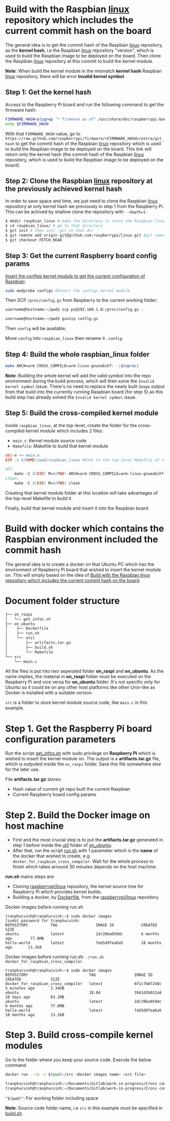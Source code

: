 # Build with the Raspbian [linux](https://github.com/raspberrypi/linux) repository which includes the current commit hash on the board

The general idea is to get the commit hash of the Raspbian [linux](https://github.com/raspberrypi/linux) repository, as the **kernel hash**, i.e the Raspbian [linux](https://github.com/raspberrypi/linux) repository "version", which is used to build the Raspbian image to be deployed on the board. Then clone the Raspbian [linux](https://github.com/raspberrypi/linux) repository at this commit to build the kernel module.

**Note**: When build the kernel module in the mismatch **kernel hash** Raspbian [linux](https://github.com/raspberrypi/linux) repository, there will be error **Invalid kernel symbol**.

## Step 1: Get the kernel hash

Access to the Raspberry Pi board and run the following command to get the firmware hash:
```sh
FIRMWARE_HASH=$(zgrep "* firmware as of" /usr/share/doc/raspberrypi-bootloader/changelog.Debian.gz | head -1 | awk '{ print $5 }')
echo $FIRMWARE_HASH
```

With that ``FIRMWARE_HASH`` value, go to ``https://raw.github.com/raspberrypi/firmware/<FIRMWARE_HASH>/extra/git_hash`` to get the commit hash of the Raspbian [linux](https://github.com/raspberrypi/linux) repository which is used to build the Raspbian image to be deployed on the board. This link will return only the kernel hash (the commit hash of the Raspbian [linux](https://github.com/raspberrypi/linux) repository, which is used to build the Raspbian image to be deployed on the board).

## Step 2: Clone the Raspbian [linux](https://github.com/raspberrypi/linux) repository at the previously achieved kernel hash

In order to save space and time, we just need to clone the Raspbian [linux](https://github.com/raspberrypi/linux) repository at only kernel hash we previously in step 1 from the Raspberry Pi. This can be achived by shallow clone the repository with ``--depth=1``:

```sh
$ mkdir raspbian_linux # make the directory to store the Raspbian linux repository
$ cd raspbian_linux/ # go to that directory
$ git init # then init .git in that dir
$ git remote add origin git@github.com:raspberrypi/linux.git #git remote add origin <url>
$ git checkout FETCH_HEAD
```
## Step 3: Get the current Raspberry board config params

[Insert the configs kernel module to get the current configuration of Raspbian](https://github.com/TranPhucVinh/Raspberry-Pi-GNU/blob/bcfe052d396373da2658d2fec8faaaefd4fe85e8/Kernel/README.md#kconfig-configs-kernel-module-which-stores-raspbian-configuration):
```sh
sudo modprobe configs #Insert the configs kernel module
```
Then SCP ``/proc/config.gz`` from Raspberry to the current working folder:
```sh
username@hostname:~/pwd$ scp pi@192.168.1.8:/proc/config.gz .
```
```sh
username@hostname:~/pwd$ gunzip config.gz
```
Then ``config`` will be available.

Move ``config`` into ``raspbian_linux`` then rename it ``.config``.
## Step 4: Build the whole raspbian_linux folder

```sh
make ARCH=arm CROSS_COMPILE=arm-linux-gnueabihf- -j$(nproc)
```
**Note**: Building the whole kernel will add the valid symbol into the repo environment during the build process, which will then solve the ``Invalid kernel symbol`` issue. There's no need to replace the newly built ``Image`` output from that build into the currently running Raspbian board (for step 5) as this build step has already solved the ``Invalid kernel symbol`` issue.
## Step 5: Build the cross-compiled kernel module

Inside ``raspbian_linux``, at the top-level, create the folder for the cross-compiled kernel module which includes 2 files:
* ``main.c``: Kernel module source code
* ``Makefile``: Makefile to build that kernel module

```Makefile
obj-m += main.o
DIR := $(HOME)/pwd/raspbian_linux #Path to the top-level Makefile of raspbian_linux, which is used to build the kernel

all:
	make -C $(DIR) M=$(PWD) ARCH=arm CROSS_COMPILE=arm-linux-gnueabihf- modules
clean:
	make -C $(DIR) M=$(PWD) clean
```

Creating that kernel module folder at this location will take advantages of the top-level Makefile to build it.

Finally, build that kernel module and insert it into the Raspbian board.

# Build with docker which contains the Raspbian environment included the commit hash
The general idea is to create a docker on that Ubuntu PC which has the environment of Raspberry Pi board that wished to insert the kernel module on. This will simply based on the idea of [Build with the Raspbian linux repository which includes the current commit hash on the board]().

# Document folder structure

```sh
├── on_raspi
│   └── get_infos.sh
├── on_ubuntu
│    ├── Dockerfile
│    ├── run.sh
│    └── util
│        ├── artifacts.tar.gz
│        ├── build.sh
│        └── Makefile
└── src
    └── main.c
```

All the files is put into two seperated folder **on_raspi** and **on_ubuntu**. As the name implies, the material in **on_raspi** folder must be executed on the Raspberry Pi and vice versa for **on_ubuntu** folder. It's not specific only for Ubuntu so it could be on any other host platforms like other Unix-like as Docker is installed with a suitable version.

``src`` is a folder to store kernel module source code, like ``main.c`` in this example.

# Step 1. Get the Raspberry Pi board configuration parameters

Run the script [get_infos.sh](on_raspi/get_infos.sh) with sudo privilege on **Raspberry Pi** which is wished to insert the kernel module on. The output is a **artifacts.tar.gz** file, which is outputed inside the ``on_raspi`` folder. Save this file somewhere else for the later use.

File **artifacts.tar.gz** stores:
* Hash value of current git repo built the current Raspbian
* Current Raspberry board config params

# Step 2. Build the Docker image on host machine

- First and the most crucial step is to put the **artifacts.tar.gz** generated in step 1 before inside the [util](on_ubuntu/util) folder of [on_ubuntu](on_ubuntu).
- After that, run the script [run.sh](on_ubuntu/run.sh) with 1 parameter which is the **name** of the docker that wished to create, e.g ``docker_for_raspbian_cross_compiler``. Wait for the whole process to finish which takes arround 30 minutes depends on the host machine.

**run.sh** mains steps are:
* Cloning [raspberrypi/linux](https://github.com/raspberrypi/linux) repository, the kernel source tree for Raspberry Pi which provides kernel builds.
* Building a docker, by [Dockerfile](on_ubuntu/Dockerfile), from the [raspberrypi/linux](https://github.com/raspberrypi/linux) repository

Docker images before running run.sh

```
tranphucvinh@tranphucvinh:~$ sudo docker images
[sudo] password for tranphucvinh: 
REPOSITORY          TAG                 IMAGE ID            CREATED             SIZE
ubuntu              latest              2dc39ba059dc        6 months ago        77.8MB
hello-world         latest              feb5d9fea6a5        18 months ago       13.3kB
```

Docker images before running run.sh: ``./run.sh docker_for_raspbian_cross_compiler``

```
tranphucvinh@tranphucvinh:~$ sudo docker images
REPOSITORY                           TAG                 IMAGE ID            CREATED             SIZE
docker_for_raspbian_cross_compiler   latest              6f1c7b07248c        5 minutes ago       2.34GB
ubuntu                               18.04               3941d3b032a8        10 days ago         63.1MB
ubuntu                               latest              2dc39ba059dc        6 months ago        77.8MB
hello-world                          latest              feb5d9fea6a5        18 months ago       13.3kB
```
# Step 3. Build cross-compile kernel modules

Go to the folder where you keep your source code. Execute the below command

```sh
docker run --rm -v $(pwd):/src <Docker images name> <src file>
```

```sh
tranphucvinh@tranphucvinh:~/Documents/Gitlab/work-in-progress/Cross compiler/$ cd src
tranphucvinh@tranphucvinh:~/Documents/Gitlab/work-in-progress/Cross compiler/src$ sudo docker run --rm -v "$(pwd)":/src docker_for_raspbian_cross_compiler main.c
```

``"$(pwd)"``: For working folder including space

**Note**: Source code folder name, i.e ``src`` in this example must be specified in [build.sh](on_ubuntu/util/build.sh).
